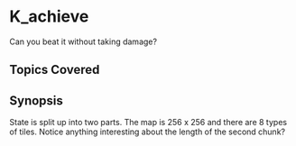 # K_achieve

Can you beat it without taking damage?

## Topics Covered

## Synopsis

State is split up into two parts. The map is 256 x 256 and there are 8 types of tiles. Notice anything interesting about the length of the second chunk?
